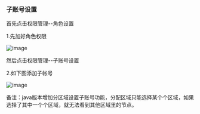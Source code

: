 ### 子账号设置

首先点击权限管理--角色设置

1.先加好角色权限

![image](https://user-images.githubusercontent.com/90588289/133752935-58526b8b-4591-4d21-9617-d586c53f97db.png)

然后点击权限管理--子账号设置

2.如下图添加子帐号

![image](https://user-images.githubusercontent.com/90588289/133752965-6128c6ee-128d-4caf-9005-0146bd46437a.png)

备注：java版本增加分区域设置子账号功能，分配区域只能选择某个个区域，如果选择了其中一个个区域，就无法看到其他区域里的节点。
